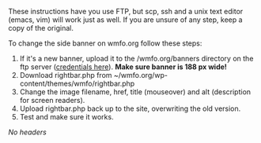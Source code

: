 These instructions have you use FTP, but scp, ssh and a unix text editor
(emacs, vim) will work just as well. If you are unsure of any step, keep
a copy of the original.

To change the side banner on wmfo.org follow these steps:

1.  If it's a new banner, upload it to the /wmfo.org/banners directory
    on the ftp server ([credentials
    here](https://wiki.wmfo.org/Operations/Credentials/Hosting_Credentials "Hosting Credentials")).
    **Make sure banner is 188 px wide!**
2.  Download rightbar.php from
    \~/wmfo.org/wp-content/themes/wmfo/rightbar.php
3.  Change the image filename, href, title (mouseover) and alt
    (description for screen readers).
4.  Upload rightbar.php back up to the site, overwriting the old
    version.
5.  Test and make sure it works.

*No headers*
